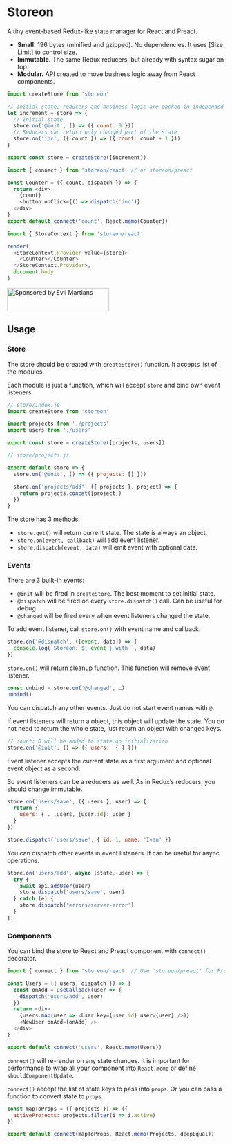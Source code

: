 # Storeon

A tiny event-based Redux-like state manager for React and Preact.

* **Small.** 196 bytes (minified and gzipped). No dependencies.
  It uses [Size Limit] to control size.
* **Immutable.** The same Redux reducers, but already with syntax sugar on top.
* **Modular.** API created to move business logic away from React components.

```js
import createStore from 'storeon'

// Initial state, reducers and business logic are packed in independed modules
let increment = store => {
  // Initial state
  store.on('@init', () => ({ count: 0 }))
  // Reducers can return only changed part of the state
  store.on('inc', ({ count }) => ({ count: count + 1 }))
}

export const store = createStore([increment])
```

```js
import { connect } from 'storeon/react' // or storeon/preact

const Counter = ({ count, dispatch }) => {
  return <div>
    {count}
    <button onClick={() => dispatch('inc')}
  </div>
}
export default connect('count', React.memo(Counter))
```

```js
import { StoreContext } from 'storeon/react'

render(
  <StoreContext.Provider value={store}>
    <Counter></Counter>
  </StoreContext.Provider>,
  document.body
)
```

<a href="https://evilmartians.com/?utm_source=storeon">
  <img src="https://evilmartians.com/badges/sponsored-by-evil-martians.svg"
       alt="Sponsored by Evil Martians" width="236" height="54">
</a>


## Usage

### Store

The store should be created with `createStore()` function. It accepts list
of the modules.

Each module is just a function, which will accept `store`
and bind own event listeners.

```js
// store/index.js
import createStore from 'storeon'

import projects from './projects'
import users from './users'

export const store = createStore([projects, users])
```

```js
// store/projects.js

export default store => {
  store.on('@init', () => ({ projects: [] }))

  store.on('projects/add', ({ projects }, project) => {
    return projects.concat([project])
  })
}
```

The store has 3 methods:

* `store.get()` will return current state. The state is always an object.
* `store.on(event, callback)` will add event listener.
* `store.dispatch(event, data)` will emit event with optional data.


### Events

There are 3 built-in events:

* `@init` will be fired in `createStore`. The best moment to set initial state.
* `@dispatch` will be fired on every `store.dispatch()` call.
  Can be useful for debug.
* `@changed` will be fired every when event listeners changed the state.

To add event listener, call `store.on()` with event name and callback.

```js
store.on('@dispatch', ([event, data]) => {
  console.log(`Storeon: ${ event } with `, data)
})
```

`store.on()` will return cleanup function. This function will remove
event listener.

```js
const unbind = store.on('@changed', …)
unbind()
```

You can dispatch any other events. Just do not start event names with `@`.

If event listeners will return a object, this object will update the state.
You do not need to return the whole state, just return an object
with changed keys.

```js
// count: 0 will be added to state on initialization
store.on('@init', () => ({ users:  { } }))
```

Event listener accepts the current state as a first argument
and optional event object as a second.

So event listeners can be a reducers as well. As in Redux’s reducers,
you should change immutable.

```js
store.on('users/save', ({ users }, user) => {
  return {
    users: { ...users, [user.id]: user }
  }
})

store.dispatch('users/save', { id: 1, name: 'Ivan' })
```

You can dispatch other events in event listeners. It can be useful for async
operations.

```js
store.on('users/add', async (state, user) => {
  try {
    await api.addUser(user)
    store.dispatch('users/save', user)
  } catch (e) {
    store.dispatch('errors/server-error')
  }
})
```


### Components

You can bind the store to React and Preact component with `connect()` decorator.

```js
import { connect } from 'storeon/react' // Use 'storeon/preact' for Preact

const Users = ({ users, dispatch }) => {
  const onAdd = useCallback(user => {
    dispatch('users/add', user)
  })
  return <div>
    {users.map(user => <User key={user.id} user={user} />)}
    <NewUser onAdd={onAdd} />
  </div>
}

export default connect('users', React.memo(Users))
```

`connect()` will re-render on any state changes.
It is important for performance to wrap all your component into `React.memo`
or define `shouldComponentUpdate`.

`connect()` accept the list of state keys to pass into `props`.
Or you can pass a function to convert state to `props`.

```js
const mapToProps = ({ projects }) => ({
  activeProjects: projects.filter(i => i.active)
})

export default connect(mapToProps, React.memo(Projects, deepEqual))
```
